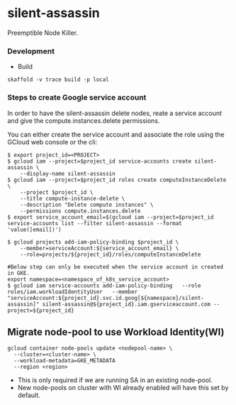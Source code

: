 # silent-assassin

Preemptible Node Killer.

### Development

* Build

```
skaffold -v trace build -p local
```

### Steps to create Google service account
In order to have the silent-assassin delete nodes, reate a service account and give the compute.instances.delete permissions.

You can either create the service account and associate the role using the GCloud web console or the cli:
```
$ export project_id=<PROJECT>
$ gcloud iam --project=$project_id service-accounts create silent-assassin \
    --display-name silent-assassin
$ gcloud iam --project=$project_id roles create computeInstanceDelete \
    --project $project_id \
    --title compute-instance-delete \
    --description "Delete compute instances" \
    --permissions compute.instances.delete
$ export service_account_email=$(gcloud iam --project=$project_id service-accounts list --filter silent-assassin --format 'value([email])')

$ gcloud projects add-iam-policy-binding $project_id \
    --member=serviceAccount:${service_account_email} \
    --role=projects/${project_id}/roles/computeInstanceDelete

#Below step can only be executed when the service account in created in GKE.
export namespace=<namespace_of_k8s_service_account>
$ gcloud iam service-accounts add-iam-policy-binding   --role roles/iam.workloadIdentityUser   --member "serviceAccount:${project_id}.svc.id.goog[${namespace}/silent-assassin]" silent-assassin@${project_id}.iam.gserviceaccount.com --project=${project_id}
```

## Migrate node-pool to use Workload Identity(WI)
```
gcloud container node-pools update <nodepool-name> \
  --cluster=<cluster-name> \
  --workload-metadata=GKE_METADATA
  --region <region>
 ```
 - This is only required if we are running SA in an existing node-pool.
 - New node-pools on cluster with WI already enabled will have this set by default.
